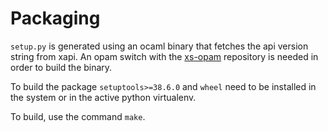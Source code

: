 Packaging
=========

`setup.py` is generated using an ocaml binary that fetches the api version string from xapi. An opam switch with the [xs-opam](https://github.com/xapi-project/xs-opam) repository is needed in order to build the binary.

To build the package `setuptools>=38.6.0` and `wheel` need to be installed in the system or in the active python virtualenv.

To build, use the command `make`.

